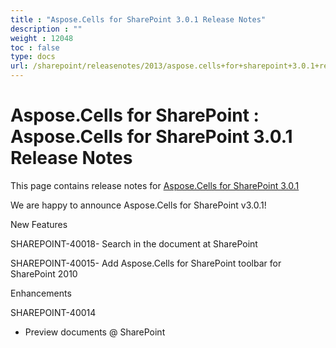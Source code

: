 ```yaml
---
title : "Aspose.Cells for SharePoint 3.0.1 Release Notes" 
description : "" 
weight : 12048 
toc : false
type: docs
url: /sharepoint/releasenotes/2013/aspose.cells+for+sharepoint+3.0.1+release+notes/
---
```


# Aspose.Cells for SharePoint : Aspose.Cells for SharePoint 3.0.1 Release Notes


This page contains release notes for [Aspose.Cells for SharePoint 3.0.1](http://www.aspose.com/downloads/cells/sharepoint/new-releases/aspose.cells-for-sharepoint-3.0.1/)

We are happy to announce Aspose.Cells for SharePoint v3.0.1!

New Features

SHAREPOINT-40018- Search in the document at SharePoint

SHAREPOINT-40015- Add Aspose.Cells for SharePoint toolbar for SharePoint 2010

Enhancements

SHAREPOINT-40014

*   Preview documents @ SharePoint

